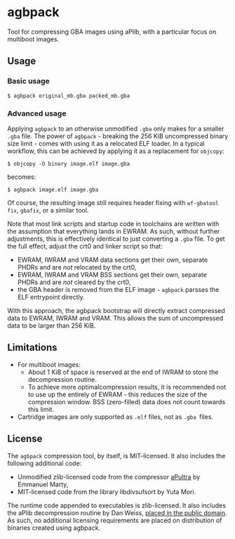 # agbpack

Tool for compressing GBA images using aPlib, with a particular focus on multiboot images.

## Usage

### Basic usage

    $ agbpack original_mb.gba packed_mb.gba

### Advanced usage

Applying `agbpack` to an otherwise unmodified `.gba` only makes for a smaller `.gba` file. The power of `agbpack` - breaking the 256 KiB uncompressed binary size limit - comes with using it as a relocated ELF loader. In a typical workflow, this can be achieved by applying it as a replacement for `objcopy`:

    $ objcopy -O binary image.elf image.gba

becomes:

    $ agbpack image.elf image.gba

Of course, the resulting image still requires header fixing with `wf-gbatool fix`, `gbafix`, or a similar tool.

Note that most link scripts and startup code in toolchains are written with the assumption that everything lands in EWRAM. As such, without further adjustments, this is effectively identical to just converting a `.gba` file. To get the full effect, adjust the crt0 and linker script so that:

* EWRAM, IWRAM and VRAM data sections get their own, separate PHDRs and are *not* relocated by the crt0,
* EWRAM, IWRAM and VRAM BSS sections get their own, separate PHDRs and are *not* cleared by the crt0,
* the GBA header is removed from the ELF image - `agbpack` parsses the ELF entrypoint directly.

With this approach, the agbpack bootstrap will directly extract compressed data to EWRAM, IWRAM and VRAM. This allows the sum of uncompressed data to be larger than 256 KiB.

## Limitations

* For multiboot images:
  * About 1 KiB of space is reserved at the end of IWRAM to store the decompression routine.
  * To achieve more optimalcompression results, it is recommended not to use up the entirely of EWRAM - this reduces the size of the compression window. BSS (zero-filled) data does not count towards this limit.
* Cartridge images are only supported as `.elf` files, not as `.gba `files.

## License

The `agbpack` compression tool, by itself, is MIT-licensed. It also includes the following additional code:

* Unmodified zlib-licensed code from the compressor [aPultra](https://github.com/emmanuel-marty/apultra) by Emmanuel Marty,
* MIT-licensed code from the library libdivsufsort by Yuta Mori.

The runtime code appended to executables is zlib-licensed. It also includes the aPlib decompression routine by Dan Weiss, [placed in the public domain](https://github.com/emmanuel-marty/apultra/pull/2). As such, no additional licensing requirements are placed on distribution of binaries created using agbpack.
